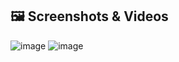 ## 🖼️ Screenshots & Videos
![image](https://github.com/user-attachments/assets/681a2853-93a2-4bc8-b47d-d966d76b4062)
![image](https://github.com/user-attachments/assets/adf9d37d-b817-4d17-8f01-78881be7f651)


